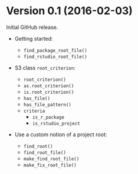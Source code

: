 Version 0.1 (2016-02-03)
===

Initial GitHub release.

- Getting started:
    - `find_package_root_file()`
    - `find_rstudio_root_file()`

- S3 class `root_criterion`:
    - `root_criterion()`
    - `as.root_criterion()`
    - `is.root_criterion()`
    - `has_file()`
    - `has_file_pattern()`
    - `criteria`
        - `is_r_package`
        - `is_rstudio_project`

- Use a custom notion of a project root:
    - `find_root()`
    - `find_root_file()`
    - `make_find_root_file()`
    - `make_fix_root_file()`
